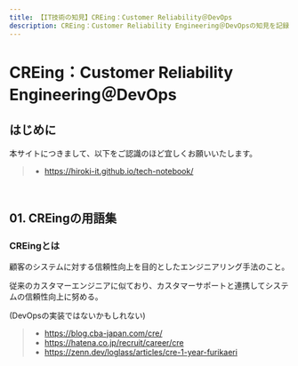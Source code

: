 ```yaml
---
title: 【IT技術の知見】CREing：Customer Reliability＠DevOps
description: CREing：Customer Reliability Engineering＠DevOpsの知見を記録しています。
---
```


# CREing：Customer Reliability Engineering＠DevOps

## はじめに

本サイトにつきまして、以下をご認識のほど宜しくお願いいたします。

> - https://hiroki-it.github.io/tech-notebook/

<br>

## 01. CREingの用語集

### CREingとは

顧客のシステムに対する信頼性向上を目的としたエンジニアリング手法のこと。

従来のカスタマーエンジニアに似ており、カスタマーサポートと連携してシステムの信頼性向上に努める。

(DevOpsの実装ではないかもしれない)

> - https://blog.cba-japan.com/cre/
> - https://hatena.co.jp/recruit/career/cre
> - https://zenn.dev/loglass/articles/cre-1-year-furikaeri

<br>
